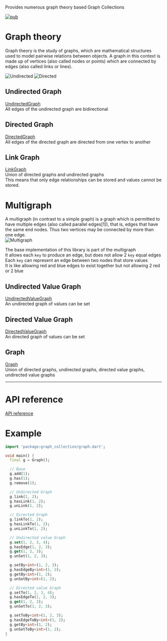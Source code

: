 Provides numerous graph theory based Graph Collections

[![pub](https://img.shields.io/pub/v/graph_collection.svg)](https://pub.dev/packages/graph_collection)

# Graph theory
Graph theory is the study of graphs, which are mathematical structures used to model pairwise relations between objects. A graph in this context is made up of vertices (also called nodes or points) which are connected by edges (also called links or lines).  

![Undirected](https://upload.wikimedia.org/wikipedia/commons/b/bf/Undirected.svg)
![Directed](https://upload.wikimedia.org/wikipedia/commons/a/a2/Directed.svg)

## Undirected Graph
[UndirectedGraph](https://pub.dev/documentation/graph_collection/latest/graph/UndirectedGraph-class.html)  
All edges of the undirected graph are bidirectional  

## Directed Graph
[DirectedGraph](https://pub.dev/documentation/graph_collection/latest/graph/DirectedGraph-class.html)  
All edges of the directed graph are directed from one vertex to another  

## Link Graph
[LinkGraph](https://pub.dev/documentation/graph_collection/latest/graph/LinkGraph-class.html)  
Union of directed graphs and undirected graphs  
This means that only edge relationships can be stored and values cannot be stored.  

# Multigraph
A multigraph (in contrast to a simple graph) is a graph which is permitted to have multiple edges (also called parallel edges[1]), that is, edges that have the same end nodes. Thus two vertices may be connected by more than one edge.  
![Multigraph](https://upload.wikimedia.org/wikipedia/commons/c/c9/Multi-pseudograph.svg)  

The base implementation of this library is part of the multigraph  
It allows each `key` to produce an edge, but does not allow 2 `key` equal edges  
Each `key` can represent an edge between two nodes that store values  
It is like allowing red and blue edges to exist together but not allowing 2 red or 2 blue  

## Undirected Value Graph
[UndirectedValueGraph](https://pub.dev/documentation/graph_collection/latest/graph/UndirectedValueGraph-class.html)  
An undirected graph of values can be set

## Directed Value Graph
[DirectedValueGraph](https://pub.dev/documentation/graph_collection/latest/graph/DirectedValueGraph-class.html)  
An directed graph of values can be set

## Graph
[Graph](https://pub.dev/documentation/graph_collection/latest/graph/Graph-class.html)  
Union of directed graphs, undirected graphs, directed value graphs, undirected value graphs  

---

# API reference
[API reference](https://pub.dev/documentation/graph_collection/latest/graph/graph-library.html)

# Example

```dart
import 'package:graph_collection/graph.dart';

void main() {
  final g = Graph();

  // Base
  g.add(1);
  g.has(1);
  g.remove(1);

  // Undirected Graph
  g.link(1, 2);
  g.hasLink(1, 2);
  g.unLink(1, 2);

  // Directed Graph
  g.linkTo(1, 2);
  g.hasLinkTo(1, 2);
  g.unLinkTo(1, 2);

  // Undirected value Graph
  g.set(1, 2, 3, 4);
  g.hasEdge(1, 2, 3);
  g.get(1, 2, 3);
  g.unSet(1, 2, 3);

  g.setBy<int>(1, 2, 3);
  g.hasEdgeBy<int>(1, 2);
  g.getBy<int>(1, 2);
  g.unSetBy<int>(1, 2);

  // Directed value Graph
  g.setTo(1, 2, 3, 4);
  g.hasEdgeTo(1, 2, 3);
  g.get(1, 2, 3);
  g.unSetTo(1, 2, 3);

  g.setToBy<int>(1, 2, 3);
  g.hasEdgeToBy<int>(1, 2);
  g.getBy<int>(1, 2);
  g.unSetToBy<int>(1, 2);
}
```